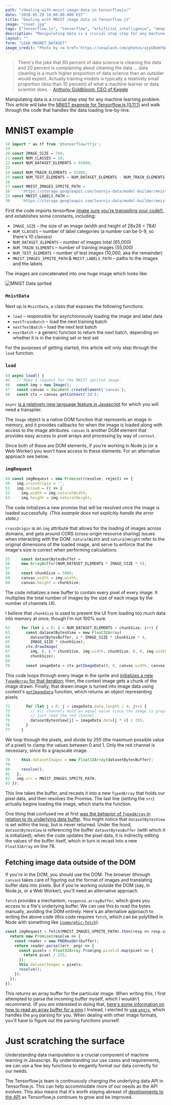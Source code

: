 ```yaml
---
path: "/dealing-with-mnist-image-data-in-tensorflowjs/"
date: "2018-05-29 10:00:00.000 EST"
title: "Dealing with MNIST image data in Tensorflow.js"
image: "cover.jpg"
tags: ["tensorflow.js", "tensorflow", "artificial intelligence", "deep learning", "machine learning", "image data"]
description: "Manipulating data is a crucial step step for any machine learning problem. This article is a line-by-line walk through of the MNIST example for Tensorflow.js (0.11.1)"
layout: ""
form: "LEAD_MAGNET_DATASET"
image_credit: "Photo by <a href='https://unsplash.com/photos/ajpU8UmfQAM?utm_source=unsplash&utm_medium=referral&utm_content=creditCopyText'>Hedi Alija</a>"
---
```


> There's the joke that 80 percent of data science is cleaning the data and 20 percent is complaining about cleaning the data ... data cleaning is a much higher proportion of data science than an outsider would expect. Actually training models is typically a relatively small proportion (less than 10 percent) of what a machine learner or data scientist does.
\- [Anthony Goldbloom, CEO of Kaggle](https://www.theverge.com/2017/11/1/16589246/machine-learning-data-science-dirty-data-kaggle-survey-2017)

Manipulating data is a crucial step step for any machine learning problem. This article will take the [MNIST example for Tensorflow.js (0.11.1)](https://github.com/tensorflow/tfjs-examples/blob/master/mnist/data.js) and walk through the code that handles the data loading line-by-line.

# MNIST example

```javascript
18 import * as tf from '@tensorflow/tfjs';
19
20 const IMAGE_SIZE = 784;
21 const NUM_CLASSES = 10;
22 const NUM_DATASET_ELEMENTS = 65000;
23
24 const NUM_TRAIN_ELEMENTS = 55000;
25 const NUM_TEST_ELEMENTS = NUM_DATASET_ELEMENTS - NUM_TRAIN_ELEMENTS;
26
27 const MNIST_IMAGES_SPRITE_PATH =
28     'https://storage.googleapis.com/learnjs-data/model-builder/mnist_images.png';
29 const MNIST_LABELS_PATH =
30     'https://storage.googleapis.com/learnjs-data/model-builder/mnist_labels_uint8';`
```

First the code imports tensorflow [(make sure you're transpiling your code!)](/tensorflowjs-hello-world/), and establishes some constants, including:

* `IMAGE_SIZE` – the size of an image (width and height of 28x28 = 784)
* `NUM_CLASSES` – number of label categories (a number can be 0-9, so there's 10 classes)
* `NUM_DATASET_ELEMENTS` – number of images total (65,000)
* `NUM_TRAIN_ELEMENTS` – number of training images (55,000)
* `NUM_TEST_ELEMENTS` – number of test images (10,000, aka the remainder)
* `MNIST_IMAGES_SPRITE_PATH` & `MNIST_LABELS_PATH` – paths to the images and the labels

The images are concatenated into one huge image which looks like:

![MNIST Data sprited](mnist.png "MNIST data as sprites")

### `MnistData`
Next up is `MnistData`, a class that exposes the following functions:

* `load` – responsible for asynchronously loading the image and label data
* `nextTrainBatch` – load the next training batch
* `nextTestBatch` – load the next test batch
* `nextBatch` – a generic function to return the next batch, depending on whether it is in the training set or test set

For the purposes of getting started, this article will only step through the `load` function.

### `load`
```javascript
44 async load() {
45   // Make a request for the MNIST sprited image.
46   const img = new Image();
47   const canvas = document.createElement('canvas');
48   const ctx = canvas.getContext('2d');
```

`async` [is a relatively new language feature in Javascript](/tensorflowjs-hello-world/#async-and-await) for which you will need a transpiler.

The `Image` object is a native DOM function that represents an image in memory, and it provides callbacks for when the image is loaded along with access to the image attributes. `canvas` is another DOM element that provides easy access to pixel arrays and processing by way of `context`.

Since both of these are DOM elements, if you're working in Node.js (or a Web Worker) you won't have access to these elements. For an alternative approach see below.

### `imgRequest`
```javascript
49 const imgRequest = new Promise((resolve, reject) => {
50   img.crossOrigin = '';
51   img.onload = () => {
52     img.width = img.naturalWidth;
53     img.height = img.naturalHeight;
```

The code initializes a new promise that will be resolved once the image is loaded successfully. _(This example does not explicitly handle the error state.)_

`crossOrigin` is an `img` attribute that allows for the loading of images across domains, and gets around CORS (cross-origin resource sharing) issues when interacting with the DOM. `naturalWidth` and `naturalHeight` refer to the original dimensions of the loaded image, and serve to enforce that the image's size is correct when performing calculations.

```javascript
55     const datasetBytesBuffer =
56     new ArrayBuffer(NUM_DATASET_ELEMENTS * IMAGE_SIZE * 4);
57
58     const chunkSize = 5000;
59     canvas.width = img.width;
60     canvas.height = chunkSize;
```
The code initializes a new buffer to contain every pixel of every image. It multiplies the total number of images by the size of each image by the number of channels (4).

I *believe* that `chunkSize` is used to prevent the UI from loading too much data into memory at once, though I'm not 100% sure.

```javascript
62     for (let i = 0; i < NUM_DATASET_ELEMENTS / chunkSize; i++) {
63       const datasetBytesView = new Float32Array(
64         datasetBytesBuffer, i * IMAGE_SIZE * chunkSize * 4,
65         IMAGE_SIZE * chunkSize);
66       ctx.drawImage(
67         img, 0, i * chunkSize, img.width, chunkSize, 0, 0, img.width,
68         chunkSize);
69
70       const imageData = ctx.getImageData(0, 0, canvas.width, canvas.height);
```

This code loops through every image in the sprite and [initializes a new `TypedArray` for that iteration](/tensors-in-javascript#typed-arrays); then, the context image gets a chunk of the image drawn. Finally, that drawn image is turned into image data using context's [`getImageData`](https://developer.mozilla.org/en-US/docs/Web/API/CanvasRenderingContext2D/getImageData) function, which returns an object representing pixels.

```javascript
72       for (let j = 0; j < imageData.data.length / 4; j++) {
73         // All channels hold an equal value since the image is grayscale, so
74         // just read the red channel.
75         datasetBytesView[j] = imageData.data[j * 4] / 255;
76       }
77     }
```

We loop through the pixels, and divide by 255 (the maximum possible value of a pixel) to clamp the values between 0 and 1. Only the red channel is necessary, since its a grayscale image.

```javascript
78     this.datasetImages = new Float32Array(datasetBytesBuffer);
79
80     resolve();
81   };
82   img.src = MNIST_IMAGES_SPRITE_PATH;
83 });
```

This line takes the buffer, and recasts it into a new `TypedArray` that holds our pixel data, and then resolves the Promise. The last line (setting the `src`) actually begins loading the image, which starts the function.

One thing that confused me at first [was the behavior of `TypedArray` in relation to its underlying data buffer](/tensors-in-javascript#typed-arrays). You might notice that `datasetBytesView` is set within the loop, but is never returned. Under the hood, `datasetBytesView` is referencing the buffer `datasetBytesBuffer` (with which it is initialized); when the code updates the pixel data, it is indirectly editing the values of the buffer itself, which in turn is recast into a new `Float32Array` on line 78.

## Fetching image data outside of the DOM

If you're in the DOM, you should use the DOM. The browser (through `canvas`) takes care of figuring out the format of images and translating buffer data into pixels. But if you're working outside the DOM (say, in Node.js, or a Web Worker), you'll need an alternative approach.

`fetch` provides a mechanism, `response.arrayBuffer`, which gives you access to a file's underlying buffer. We can use this to read the bytes manually, avoiding the DOM entirely. Here's an alternative approach to writing the above code (this code requires `fetch`, which can be polyfilled in Node with something like [`isomorphic-fetch`](https://github.com/matthew-andrews/isomorphic-fetch)):

```javascript
const imgRequest = fetch(MNIST_IMAGES_SPRITE_PATH).then(resp => resp.arrayBuffer()).then(buffer => {
  return new Promise(resolve => {
    const reader = new PNGReader(buffer);
    return reader.parse((err, png) => {
      const pixels = Float32Array.from(png.pixels).map(pixel => {
        return pixel / 255;
      });
      this.datasetImages = pixels;
      resolve();
    });
  });
});
```

This returns an array buffer for the particular image. When writing this, I first attempted to parse the incoming buffer myself, which I wouldn't recommend. (If you *are* interested in doing that, [here's some information on how to read an array buffer for a png](http://www.libpng.org/pub/png/spec/1.2/PNG-Structure.html).) Instead, I elected to [use `pngjs`](https://github.com/arian/pngjs), which handles the `png` parsing for you. When dealing with other image formats, you'll have to figure out the parsing functions yourself.

# Just scratching the surface

Understanding data manipulation is a crucial component of machine learning in Javascript. By understanding our use cases and requirements, we can use a few key functions to elegantly format our data correctly for our needs.

The Tensorflow.js team is continuously changing the underlying data API in Tensorflow.js. This can help accommodate more of our needs as the API evolves. This also means that it's worth staying abreast of [developments to the API](https://github.com/tensorflow/tfjs) as Tensorflow.js continues to grow and be improved.
